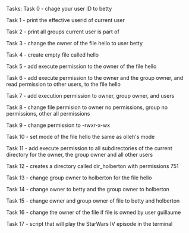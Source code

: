 Tasks:
Task 0 - chage your user ID to betty

Task 1 - print the effective userid of current user

Task 2 - print all groups current user is part of

Task 3 - change the owner of the file hello to user betty

Task 4 - create empty file called hello

Task 5 - add execute permission to the owner of the file hello

Task 6 - add execute permission to the owner and the group owner, and read permission to other users, to the file hello

Task 7 - add execution permission to owner, group owner, and users

Task 8 - change file permision to owner no permissions, group no permissions, other all permissions

Task 9 - change permission to -rwxr-x-wx

Task 10 - set mode of the file hello the same as olleh's mode

Task 11 - add execute permission to all subdirectories of the current directory for the owner, the group owner and all other users

Task 12 - creates a directory called dir_holberton with permissions 751

Task 13 - change group owner to holberton for the file hello

Task 14 - change owner to betty and the group owner to holberton

Task 15 - change owner and group owner of file to betty and holberton

Task 16 - change the owner of the file if file is owned by user guillaume

Task 17 - script that will play the StarWars IV episode in the terminal

